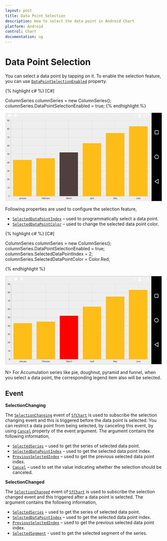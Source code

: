 ```yaml
---
layout: post
title: Data Point Selection
description: How to select the data point in Android Chart
platform: Android
control: Chart
documentation: ug
---
```


# Data Point Selection
You can select a data point by tapping on it. To enable the selection feature, you can use [`DataPointSelectionEnabled`](http://help.syncfusion.com/cr/cref_files/xamarin-android/Syncfusion.SfChart.Android~Com.Syncfusion.Charts.ChartSeries~DataPointSelectionEnabled.html) property. 

{% highlight c# %} 
[C#]

ColumnSeries columnSeries = new ColumnSeries();
columnSeries.DataPointSelectionEnabled = true;
{% endhighlight %}

![](selection_images/selection_img1.png)

Following properties are used to configure the selection feature,

* [`SelectedDataPointIndex`](http://help.syncfusion.com/cr/cref_files/xamarin-android/Syncfusion.SfChart.Android~Com.Syncfusion.Charts.ChartSeries~SelectedDataPointIndex.html) – used to programmatically select a data point.
* [`SelectedDataPointColor`](http://help.syncfusion.com/cr/cref_files/xamarin-android/Syncfusion.SfChart.Android~Com.Syncfusion.Charts.ChartSeries~SelectedDataPointColor.html) – used to change the selected data point color.

{% highlight c# %} 
[C#]

ColumnSeries columnSeries = new ColumnSeries();
columnSeries.DataPointSelectionEnabled = true;
columnSeries.SelectedDataPointIndex = 2;
columnSeries.SelectedDataPointColor = Color.Red;

{% endhighlight %}

![](selection_images/selection_img2.png)


N> For Accumulation series like pie, doughnut, pyramid and funnel, when you select a data point, the corresponding legend item also will be selected.

## Event

**SelectionChanging**

The [`SelectionChanging`](http://help.syncfusion.com/cr/cref_files/xamarin-android/Syncfusion.SfChart.Android~Com.Syncfusion.Charts.SfChart~SelectionChanging_EV.html) event of [`SfChart`](http://help.syncfusion.com/cr/cref_files/xamarin-android/Syncfusion.SfChart.Android~Com.Syncfusion.Charts.SfChart.html) is used to subscribe the selection changing event and this is triggered before the data point is selected. You can restrict a data point from being selected, by canceling this event, by using [`Cancel`](http://help.syncfusion.com/cr/cref_files/xamarin-android/Syncfusion.SfChart.Android~Com.Syncfusion.Charts.ChartSelectionChangingEvent~Cancel.html) property of the event argument. The argument contains the following information,

* [`SelectedSeries`](http://help.syncfusion.com/cr/cref_files/xamarin-android/Syncfusion.SfChart.Android~Com.Syncfusion.Charts.ChartSelectionEvent~SelectedSeries.html) – used to get the series of selected data point.
* [`SelectedDataPointIndex`](http://help.syncfusion.com/cr/cref_files/xamarin-android/Syncfusion.SfChart.Android~Com.Syncfusion.Charts.ChartSelectionEvent~SelectedDataPointIndex.html) – used to get the selected data point index.
* [`PreviousSelectedIndex`](http://help.syncfusion.com/cr/cref_files/xamarin-android/Syncfusion.SfChart.Android~Com.Syncfusion.Charts.ChartSelectionEvent~PreviousSelectedIndex.html) – used to get the previous selected data point index.
* [`Cancel`](http://help.syncfusion.com/cr/cref_files/xamarin-android/Syncfusion.SfChart.Android~Com.Syncfusion.Charts.ChartSelectionChangingEvent~Cancel.html) – used to set the value indicating whether the selection should be canceled.

**SelectionChanged**

The [`SelectionChanged`](http://help.syncfusion.com/cr/cref_files/xamarin-android/Syncfusion.SfChart.Android~Com.Syncfusion.Charts.SfChart~SelectionChanged_EV.html) event of [`SfChart`](http://help.syncfusion.com/cr/cref_files/xamarin-android/Syncfusion.SfChart.Android~Com.Syncfusion.Charts.SfChart.html) is used to subscribe the selection changed event and this triggered after a data point is selected. The argument contains the following information,

* [`SelectedSeries`](http://help.syncfusion.com/cr/cref_files/xamarin-android/Syncfusion.SfChart.Android~Com.Syncfusion.Charts.ChartSelectionEvent~SelectedSeries.html) – used to get the series of selected data point.
* [`SelectedDataPointIndex`](http://help.syncfusion.com/cr/cref_files/xamarin-android/Syncfusion.SfChart.Android~Com.Syncfusion.Charts.ChartSelectionEvent~PreviousSelectedIndex.html) – used to get the selected data point index.
* [`PreviousSelectedIndex`](http://help.syncfusion.com/cr/cref_files/xamarin-android/Syncfusion.SfChart.Android~Com.Syncfusion.Charts.ChartSelectionEvent~PreviousSelectedIndex.html) – used to get the previous selected data point index.
* [`SelectedSegment`](http://help.syncfusion.com/cr/cref_files/xamarin-android/Syncfusion.SfChart.Android~Com.Syncfusion.Charts.ChartSelectionEvent~SelectedSegment.html) - used to get the selected segment of the series.